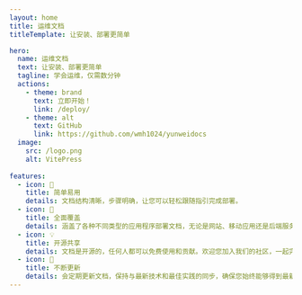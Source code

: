 ```yaml
---
layout: home
title: 运维文档
titleTemplate: 让安装、部署更简单

hero:
  name: 运维文档
  text: 让安装、部署更简单
  tagline: 学会运维，仅需数分钟
  actions:
    - theme: brand
      text: 立即开始！
      link: /deploy/
    - theme: alt
      text: GitHub
      link: https://github.com/wmh1024/yunweidocs
  image:
    src: /logo.png
    alt: VitePress
    
features:
  - icon: 🚀
    title: 简单易用
    details: 文档结构清晰，步骤明确，让您可以轻松跟随指引完成部署。
  - icon: 📝
    title: 全面覆盖
    details: 涵盖了各种不同类型的应用程序部署文档，无论是网站、移动应用还是后端服务，我们都有相关的部署指南。
  - icon: 💡
    title: 开源共享
    details: 文档是开源的，任何人都可以免费使用和贡献。欢迎您加入我们的社区，一起完善文档，分享经验。
  - icon: 🌈
    title: 不断更新
    details: 会定期更新文档，保持与最新技术和最佳实践的同步，确保您始终能够得到最新的部署信息
---
```


<style>
:root {
  --vp-home-hero-name-color: transparent;
  --vp-home-hero-name-background: -webkit-linear-gradient(120deg, #1488d1 30%, #84b7fb 60%);

  --vp-home-hero-image-background-image: linear-gradient(-45deg, #1488d1 30%, #84b7fb 60%);
  --vp-home-hero-image-filter: blur(44px);
}

@media (min-width: 640px) {
  :root {
    --vp-home-hero-image-filter: blur(56px);
  }
}

@media (min-width: 960px) {
  :root {
    --vp-home-hero-image-filter: blur(68px);
  }
}
</style>
